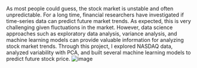 As most people could guess, the stock market is unstable and often unpredictable. For a long time, financial researchers have investigated if time-series data can predict future market trends. As expected, this is very challenging given fluctuations in the market. However, data science approaches such as exploratory data analysis, variance analysis, and machine learning models can provide valuable information for analyzing stock market trends. Through this project, I explored NASDAQ data, analyzed variability with PCA, and built several machine learning models to predict future stock price. ![image](https://github.com/rossbrancati/NASDAQ-Analysis-and-Prediction/assets/79770198/4ec66c02-1cf6-402e-a8ed-0eb51d2e8c8f)
